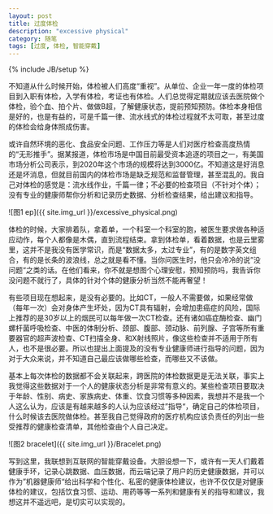 ```yaml
---
layout: post
title: 过度体检
description: "excessive physical"
category: 随笔
tags: [过度, 体检, 智能穿戴]
---
```

{% include JB/setup %}

不知道从什么时候开始，体检被人们高度“重视”。从单位、企业一年一度的体检项目到入职有体检，入学有体检，考证也有体检。人们总觉得定期就应该去医院做个体检，验个血、拍个片、做做B超，了解健康状态，提前预知预防。体检本身相信是好的，也是有益的，可是千篇一律、流水线式的体检过程就不太可取，甚至过度的体检会给身体照成伤害。

或许自然环境的恶化、食品安全问题、工作压力等是人们对医疗检查高度热情的“无形推手”。据某报道，体检市场是中国目前最受资本追逐的项目之一，有美国市场分析公司表示，到2020年这个市场的规模将达到3000亿。不知道这是好消息还是坏消息，但就目前国内的体检市场是缺乏规范和监督管理，甚至混乱的。我自己对体检的感觉是：流水线作业，千篇一律；不必要的检查项目（不针对个体）；没有专业的健康师帮你分析和记录历史数据、分析检查结果，给出建议和指导。

![图1 ep]({{ site.img_url }}/excessive_physical.png)

体检的时候，大家排着队，拿着单，一个科室一个科室的跑，被医生要求做各种适应动作，每个人都像是木偶，直到流程结束。拿到体检单，看着数据，也是云里雾里，这并不是我没有医学常识，而是“数据太多，太过专业”，有的是数字英文组合，有的是长条的波浪线，总之就是看不懂。当你问医生时，他只会冷冷的说”没问题“之类的话。在他们看来，你不就是想图个心理安慰，预知预防吗，我告诉你没问题不就行了，具体的针对个体的健康分析当然不能再奢望！

有些项目现在想起来，是没有必要的。比如CT，一般人不需要做，如果经常做（每年一次）会对身体产生坏处，因为CT具有辐射，会增加患癌症的风险，国际上推荐的是30岁以上的烟民可以每年做一次CT检查。还有诸如癌症酶检查、幽门螺杆菌呼吸检查、中医的体制分析、颈部、腹部、颈动脉、前列腺、子宫等所有重要器官的超声波检查、CT扫描全身、和X射线照片，像这些检查并不适用于所有人，也不是很必要。所以也提出上面提及的没有专业健康师进行指导的问题，因为对于大众来说，并不知道自己最应该做哪些检查，而哪些又不该做。

基本上每次体检的数据都不会关联起来，跨医院的体检数据更是无法关联，事实上我觉得这些数据对于一个人的健康状态分析是非常有意义的。某些检查项目要取决于年龄、性别、病史、家族病史、体重、饮食习惯等多种因素，我想并不是我一个人这么认为，应该是有越来越多的人认为应该经过”指导“，确定自己的体检项目，什么时候该去医院做体检。甚至我自己觉得政府的医疗机构应该负责任的列出一些受推荐的健康检查清单，其他检查由个人自己决定。

![图2 bracelet]({{ site.img_url }}/Bracelet.png)

写到这里，我联想到互联网的智能穿戴设备。大胆设想一下，或许有一天人们戴着健康手环，记录心跳数据、血压数据，而云端记录了用户的历史健康数据，并可以作为”机器健康师“给出科学和个性化、私密的健康体检建议，也许不仅仅是对健康体检的建议，包括饮食习惯、运动、用药等等一系列和健康有关的指导和建议，我想这并不遥远吧，是切实可以实现的。
